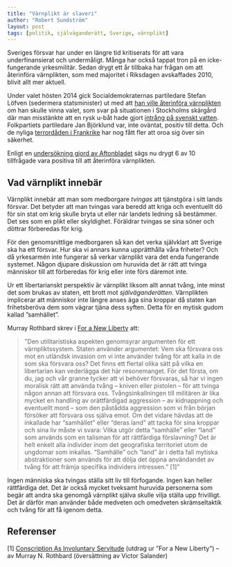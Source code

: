 ```yaml
---
title: "Värnplikt är slaveri"
author: "Robert Sundström"
layout: post
tags: [politik, själväganderätt, Sverige, värnplikt]
---
```


Sveriges försvar har under en längre tid kritiserats för att vara underfinansierat och undermåligt. Många har också tappat tron på en icke-fungerande yrkesmilitär. Sedan drygt ett år tillbaka har frågan om att återinföra värnplikten, som med majoritet i Riksdagen avskaffades 2010, blivit allt mer aktuell.


Under valet hösten 2014 gick Socialdemokraternas partiledare Stefan Löfven (sedermera statsminister) ut med att [han ville återinföra värnplikten](http://www.expressen.se/nyheter/val2014/lofven-vill-aterinfora-allmanna-varnplikten/) om han skulle vinna valet, som svar på situationen i Stockholms skärgård där man misstänkte att en rysk u-båt hade gjort [intrång på svenskt vatten](http://www.forsvarsmakten.se/en/news/2014/11/confirmed-submarine-in-the-stockholm-archipelago/). Folkpartiets partiledare Jan Björklund var, inte oväntat, positiv till detta. Och de nyliga [terrordåden i Frankrike](http://en.wikipedia.org/wiki/Charlie_Hebdo_shooting) har nog fått fler att oroa sig över sin säkerhet.

Enligt en [undersökning gjord av Aftonbladet](http://www.aftonbladet.se/nyheter/article20145965.ab) sägs nu drygt 6 av 10 tillfrågade vara positiva till att återinföra värnplikten.

## Vad värnplikt innebär
Värnplikt innebär att man som medborgare *tvingas* att tjänstgöra i sitt lands försvar. Det betyder att man tvingas vara beredd att kriga och eventuellt dö för sin stat om krig skulle bryta ut eller när landets ledning så bestämmer. Det ses som en plikt eller skyldighet. Föräldrar tvingas se sina söner och döttrar förberedas för krig.

För den genomsnittlige medborgaren så kan det verka självklart att Sverige ska ha ett försvar. Hur ska vi annars kunna upprätthålla våra friheter? Och då yrkesarmén inte fungerar så verkar värnplikt vara det enda fungerande systemet. Någon djupare diskussion om huruvida det är rätt att tvinga människor till att förberedas för krig eller inte förs däremot inte.

Ur ett libertarianskt perspektiv är värnplikt liksom allt annat tvång, inte minst det som brukas av staten, ett brott mot *själväganderätten*. Värnplikten implicerar att människor inte längre anses äga sina kroppar då staten kan frihetsberöva dem som vägrar tjäna dess syften. Detta för en mytisk gudom kallad ”samhället”.

Murray Rothbard skrev i [For a New Liberty](https://web.archive.org/web/20170706093306/http://mises.org/library/new-liberty-libertarian-manifesto) att:

> "Den utilitaristiska aspekten genomsyrar argumenten för ett värnpliktssystem. Staten använder argumentet: Vem ska försvara oss mot en utländsk invasion om vi inte använder tvång för att kalla in de som ska försvara oss? Det finns ett flertal olika sätt på vilka en libertarian kan vederlägga det här resonemanget. För det första, om du, jag och vår granne tycker att vi behöver försvaras, så har vi ingen moralisk rätt att använda tvång – kniven eller pistolen – för att tvinga någon annan att försvara oss. Tvångsinkallningen till militären är lika mycket en handling av orättfärdigad aggression – av kidnappning och eventuellt mord – som den påstådda aggression som vi från början försöker att försvara oss själva emot. Om det vidare hävdas att de inkallade har “samhället” eller “deras land” att tacka för sina kroppar och sina liv måste vi svara: Vilka utgör detta “samhälle” eller “land” som används som en talisman för att rättfärdiga förslavning? Det är helt enkelt alla individer inom det geografiska territoriet utom de ungdomar som inkallas. “Samhälle” och “land” är i detta fall mytiska abstraktioner som används för att dölja det öppna användandet av tvång för att främja specifika individers intressen.” [1]"

Ingen människa ska tvingas ställa sitt liv till förfogande. Ingen kan heller rättfärdiga det. Det är också mycket tveksamt huruvida personerna som begär att andra ska genomgå värnplikt själva skulle vilja ställa upp frivilligt. Det är därför man använder både medveten och omedveten skrämseltaktik och tvång för att få igenom detta.

## Referenser
[1] [Conscription As Involuntary Servitude](https://web.archive.org/web/20170706093306/http://www.notbeinggoverned.com/conscription-involuntary-servitude/) (utdrag ur ”For a New Liberty”) – av Murray N. Rothbard (översättning av Victor Salander)